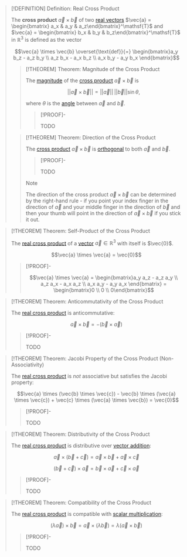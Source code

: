 >[!DEFINITION] Definition: Real Cross Product
>
>The **cross product** $\vec{a} \times \vec{b}$ of two [real vectors](Real%20Vector.md) $\vec{a} = \begin{bmatrix} a_x & a_y & a_z\end{bmatrix}^\mathsf{T}$ and $\vec{a} = \begin{bmatrix} b_x & b_y & b_z\end{bmatrix}^\mathsf{T}$ in $\mathbb{R}^3$ is defined as the vector
>
>$$\vec{a} \times \vec{b} \overset{\text{def}}{=} \begin{bmatrix}a_y b_z - a_z b_y \\ a_z b_x - a_x b_z \\ a_x b_y - a_y b_x \end{bmatrix}$$
>
>>[!THEOREM] Theorem: Magnitude of the Cross Product
>>
>>The [magnitude](../../../Vector%20Spaces/Inner%20Product%20Spaces/Canonical%20Norm.md) of the [cross product](Real%20Cross%20Product.md) $\vec{a} \times \vec{b}$ is
>>
>>$$||\vec{a} \times \vec{b}|| = ||\vec{a}|| \, ||\vec{b}|| \sin \theta,$$
>>
>>where $\theta$ is the [angle](../../../Vector%20Spaces/Inner%20Product%20Spaces/Angle.md) between $\vec{a}$ and $\vec{b}$.
>>
>>>[!PROOF]-
>>>
>>>TODO
>>>
>>
>
>>[!THEOREM] Theorem: Direction of the Cross Product
>>
>>The [cross product](Real%20Cross%20Product.md) $\vec{a}\times \vec{b}$ is [orthogonal](../../../Vector%20Spaces/Inner%20Product%20Spaces/Orthogonality.md)  to both $\vec{a}$ and $\vec{b}$.
>>
>>>[!PROOF]-
>>>
>>>TODO
>>>
>>
>>>[!NOTE]
>>>
>>>The direction of the cross product $\vec{a} \times \vec{b}$ can be determined by the right-hand rule - if you point your index finger in the direction of $\vec{a}$ and your middle finger in the direction of $\vec{b}$ and then your thumb will point in the direction of $\vec{a} \times \vec{b}$ if you stick it out.
>>>
>>
>

>[!THEOREM] Theorem: Self-Product of the Cross Product
>
>The [real cross product](Real%20Cross%20Product.md) of a [vector](Real%20Vector.md) $\vec{a} \in \mathbb{R}^3$ with itself is $\vec{0}$.
>
>$$\vec{a} \times \vec{a} = \vec{0}$$
>
>>[!PROOF]-
>>
>>$$\vec{a} \times \vec{a} = \begin{bmatrix}a_y a_z - a_z a_y \\ a_z a_x - a_x a_z \\ a_x a_y - a_y a_x \end{bmatrix} = \begin{bmatrix}0 \\ 0 \\ 0\end{bmatrix}$$
>>
>

>[!THEOREM] Theorem: Anticommutativity of the Cross Product
>
>The [real cross product](Real%20Cross%20Product.md) is anticommutative:
>
>$$\vec{a} \times \vec{b} = - (\vec{b}\times \vec{a})$$
>
>>[!PROOF]-
>>
>>TODO
>>
>

>[!THEOREM] Theorem: Jacobi Property of the Cross Product (Non-Associativity)
>
>The [real cross product](Real%20Cross%20Product.md) is *not* associative but satisfies the Jacobi property:
>
>$$\vec{a} \times (\vec{b} \times \vec{c}) - \vec{b} \times (\vec{a} \times \vec{c}) + \vec{c} \times (\vec{a} \times \vec{b}) = \vec{0}$$
>
>>[!PROOF]-
>>
>>TODO
>>
>

>[!THEOREM] Theorem: Distributivity of the Cross Product
>
>The [real cross product](Real%20Cross%20Product.md) is distributive over [vector addition](../../Matrix%20Operations/Matrix%20Addition.md):
>
>$$\vec{a} \times (\vec{b} + \vec{c}) = \vec{a} \times \vec{b} + \vec{a} \times \vec{c}$$
>
>$$(\vec{b} + \vec{c}) \times \vec{a} = \vec{b} \times \vec{a} + \vec{c} \times \vec{a}$$
>
>>[!PROOF]-
>>
>>TODO
>>
>

>[!THEOREM] Theorem: Compatibility of the Cross Product
>
>The [real cross product](Real%20Cross%20Product.md) is compatible with [scalar multiplication](../../Matrix%20Operations/Scalar%20Multiplication.md):
>
>$$(\lambda \vec{a}) \times \vec{b} = \vec{a} \times (\lambda \vec{b}) = \lambda (\vec{a} \times \vec{b})$$
>
>>[!PROOF]-
>>
>>TODO
>>
>